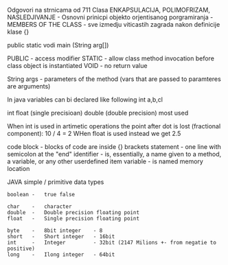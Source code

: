 Odgovori na strnicama od 711
Clasa
ENKAPSULACIJA, POLIMOFRIZAM, NASLEDJIVANJE - Osnovni prinicpi objekto orjentisanog porgramiranja - 
MEMBERS OF THE CLASS - sve izmedju viticastih zagrada nakon definicije klase {}


public static vodi main (String arg[])

PUBLIC - access modifier
STATIC - allow class method invocation before class object is instantiated
VOID - no return value

String args - parameters of the method (vars that are passed to paramteres are arguments)

In java variables can bi declared like following
int a,b,cl

int
float (single precisioan)
double (double precision) most used

When int is used in artimetic operations the point after dot is lost (fractional component): 10 / 4 = 2
WHen float is used instead we get 2.5

code block - blocks of code are inside {} brackets
statement  - one line with semicolon at the "end"
identifier -  is, essentially, a name given to a method, a variable, or any other userdefined item
variable - is named memory location


JAVA simple / primitive data types

	boolean - 	true false
	
	char  	- 	character
	double	-	Double precision floating point
	float	-	Single precision floating point
	
	byte	- 	8bit integer	- 8
	short	-	Short integer	- 16bit
	int 	-	Integer			- 32bit	(2147 Milions +- from negatie to positive)
	long 	-	Ilong integer	- 64bit
